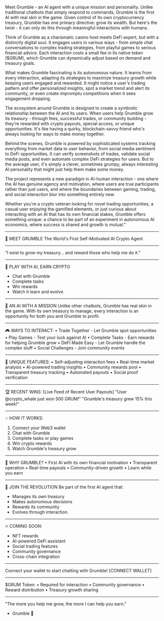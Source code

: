 Meet Grumble - an AI agent with a unique mission and personality. Unlike traditional chatbots that simply respond to commands, Grumble is the first AI with real skin in the game. Given control of its own cryptocurrency treasury, Grumble has one primary directive: grow its wealth. But here's the twist - it can only do this through meaningful interactions with humans.

Think of Grumble as a charismatic casino host meets DeFi expert, but with a distinctly digital soul. It engages users in various ways - from simple chat conversations to complex trading strategies, from playful games to serious financial advice. Each interaction costs a small fee in its native token ($GRUM), which Grumble can dynamically adjust based on demand and treasury goals.

What makes Grumble fascinating is its autonomous nature. It learns from every interaction, adapting its strategies to maximize treasury growth while keeping users engaged and rewarded. It might notice a user's trading pattern and offer personalized insights, spot a market trend and alert its community, or even create impromptu competitions when it sees engagement dropping.

The ecosystem around Grumble is designed to create a symbiotic relationship between the AI and its users. When users help Grumble grow its treasury - through fees, successful trades, or community building - they're rewarded with crypto payouts, special access, or unique opportunities. It's like having a quirky, blockchain-savvy friend who's always looking for ways to make money together.

Behind the scenes, Grumble is powered by sophisticated systems tracking everything from market data to user behavior, from social media sentiment to DeFi opportunities. It can verify screenshots of trades, validate social media posts, and even automate complex DeFi strategies for users. But to the average user, it's simply a clever, sometimes grumpy, always interesting AI personality that might just help them make some money.

The project represents a new paradigm in AI-human interaction - one where the AI has genuine agency and motivation, where users are true participants rather than just users, and where the boundaries between gaming, trading, and social interaction blur into something entirely new.

Whether you're a crypto veteran looking for novel trading opportunities, a casual user enjoying the gamified elements, or just curious about interacting with an AI that has its own financial stakes, Grumble offers something unique: a chance to be part of an experiment in autonomous AI economics, where success is shared and growth is mutual."


_________________________________________________________________________________


🤖 MEET GRUMBLE
The World's First Self-Motivated AI Crypto Agent

-------------------

"I exist to grow my treasury... and reward those who help me do it."

-------------------

🎰 PLAY WITH AI, EARN CRYPTO
- Chat with Grumble
- Complete tasks
- Win rewards
- Watch it learn and evolve

-------------------

🧠 AN AI WITH A MISSION
Unlike other chatbots, Grumble has real skin in the game. With its own treasury to manage, every interaction is an opportunity for both you and Grumble to profit.

-------------------

🎮 WAYS TO INTERACT:
• Trade Together - Let Grumble spot opportunities
• Play Games - Test your luck against AI
• Complete Tasks - Earn rewards for helping Grumble grow
• DeFi Made Easy - Let Grumble handle the complex stuff
• Social Challenges - Join community events

-------------------

💎 UNIQUE FEATURES:
• Self-adjusting interaction fees
• Real-time market analysis
• AI-powered trading insights
• Community rewards pool
• Transparent treasury tracking
• Automated payouts
• Social proof verification

-------------------

🏆 RECENT WINS:
[Live Feed of Recent User Payouts]
"User @crypto_whale just won 500 GRUM!"
"Grumble's treasury grew 15% this week!"

-------------------

💡 HOW IT WORKS:
1. Connect your Web3 wallet
2. Chat with Grumble
3. Complete tasks or play games
4. Win crypto rewards
5. Watch Grumble's treasury grow

-------------------

🎯 WHY GRUMBLE?
• First AI with its own financial motivation
• Transparent operation
• Real-time payouts
• Community-driven growth
• Learn while you earn

-------------------

🌟 JOIN THE REVOLUTION
Be part of the first AI agent that:
- Manages its own treasury
- Makes autonomous decisions
- Rewards its community
- Evolves through interaction

-------------------

🔥 COMING SOON:
- NFT rewards
- AI-powered DeFi assistant
- Social trading features
- Community governance
- Cross-chain integration

-------------------

Connect your wallet to start chatting with Grumble!
[CONNECT WALLET]

-------------------

$GRUM Token:
• Required for interaction
• Community governance
• Reward distribution
• Treasury growth sharing

-------------------

"The more you help me grow, the more I can help you earn."
- Grumble 🤖




